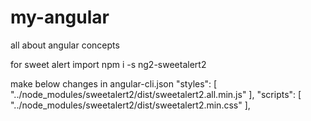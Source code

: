 # my-angular
all about angular concepts

for sweet alert import 
npm i -s ng2-sweetalert2

make below changes in angular-cli.json
"styles": [
      "../node_modules/sweetalert2/dist/sweetalert2.all.min.js"
    ],
    "scripts": [
      "../node_modules/sweetalert2/dist/sweetalert2.min.css"
    ],
